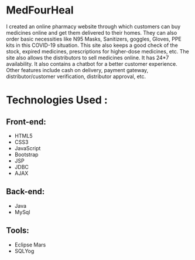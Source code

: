 # MedFourHeal

I created an online pharmacy website through which customers can buy medicines online and get them delivered to their homes.
They can also order basic necessities like N95 Masks, Sanitizers, goggles, Gloves, PPE kits in this COVID-19 situation.
This site also keeps a good check of the stock, expired medicines, prescriptions for higher-dose medicines, etc.
The site also allows the distributors to sell medicines online. It has 24*7 availability.
It also contains a chatbot for a better customer experience. Other features include cash on delivery,
payment gateway, distributor/customer verification, distributor approval, etc.


# Technologies Used :

## Front-end:

* HTML5
* CSS3
* JavaScript
* Bootstrap
* JSP
* JDBC
* AJAX

## Back-end:

* Java
* MySql

## Tools:

* Eclipse Mars
* SQLYog
